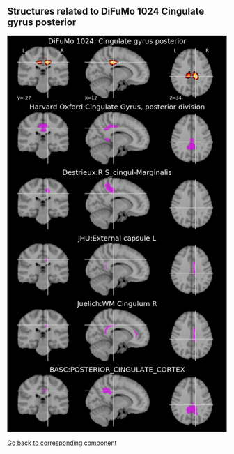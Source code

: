 


## Structures related to DiFuMo 1024 Cingulate gyrus posterior

![964](964.jpg "Structures related to DiFuMo 1024 Cingulate gyrus posterior")

[Go back to corresponding component](https://parietal-inria.github.io/DiFuMo/1024/html/964.html)